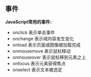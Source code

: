 ## 事件

**JavaScript常用的事件:**

- onclick 表示单击事件
- onchange 表示域内容发生变化
- onload 表示页面或图像被加载完成
- onmousemove 表示鼠标移动
- onmouseover 表示鼠标移到元素之上
- onfocus 表示元素获得焦点
- onselect 表示文本被选定
